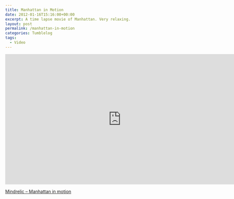 ```yaml
---
title: Manhattan in Motion
date: 2012-01-16T15:16:00+00:00
excerpt: A time lapse movie of Manhattan. Very relaxing.
layout: post
permalink: /manhattan-in-motion
categories: Tumblelog
tags:
  - Video
---
```

<iframe src="https://player.vimeo.com/video/24492485?color=ffffff" width="740" height="416" frameborder="0" allowfullscreen loading="lazy"></iframe>

[Mindrelic – Manhattan in motion](https://vimeo.com/24492485)